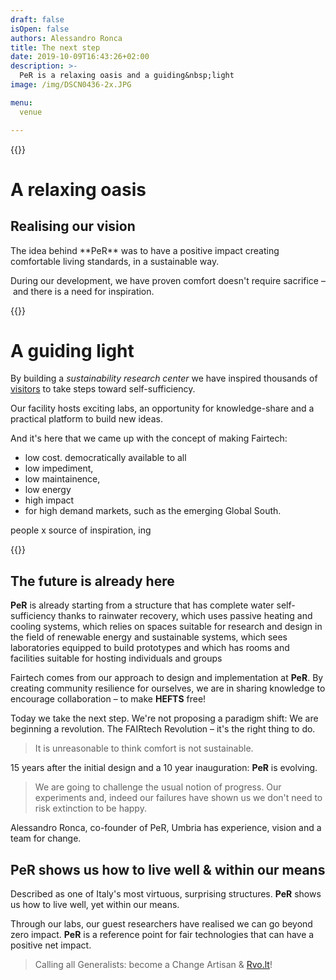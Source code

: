 ```yaml
---
draft: false
isOpen: false
authors: Alessandro Ronca
title: The next step
date: 2019-10-09T16:43:26+02:00
description: >-
  PeR is a relaxing oasis and a guiding&nbsp;light
image: /img/DSCN0436-2x.JPG

menu:
  venue

---
```


{{<flickity src="/img/relaxing-oasis-photo-x2.jpg" title="PeR has a beautiful forest glade with a pool." color="" selectCell="flkty.selectCell( value, isWrapped, isInstant )" >}}

<!--• Was also suggesting to place a side of the PeR ruins in the “The Next step” section, the PeR refurbished to give immediatly the idea of the huge job done in PeR
• somewhere insert a link to PeR english site to connect better the two entities.She was also suggesting to insert the logo of fair tech on the section of “ Fair tech revolution”
• saing that this are the basic pillar that need to be overhaul, we and logical improvement of efficiencies, with a reduction but with no incovenience.Otherwise we mention this area on the Univesity section without explaination of why we are concentrated on this 5 areas, do you not agree?When you’ll be able to make this little adjustment, if is possible, I can send you the translation of the site in italian and if possible copypaste in a Italian version, with a classic button on the english site. Even if the site will remain opening in English.-->
# <!--**PeR**: a-->A relaxing&nbsp;oasis

## Realising our&nbsp;vision

<!--Under development since&nbsp;2000--> The idea behind  **PeR** was to have a positive&nbsp;impact creating comfortable living standards, in a sustainable&nbsp;way.

During our development, we have proven comfort doesn't require&nbsp;sacrifice – and there is a need for&nbsp;inspiration.

{{<flickity src="/img/472803_10150792452772746_2030068506_o-2x.jpg" title="Our off-grid facility on the outskirts of Frattuccia village." color="" selectCell="flkty.selectCell( value, isWrapped, isInstant )" >}}

# <!--**PeR**: a-->A guiding light

By building a _sustainability research&nbsp;center_ we have inspired thousands of [visitors](https://www.facebook.com/PeRIlParcodellaEnergiaRinnovabile/) to take steps toward&nbsp;self-sufficiency.

Our facility hosts exciting labs, an opportunity for knowledge-share and a practical platform to build new&nbsp;ideas<!-- , unrestrained by&nbsp;dogma-->.

And it's here that we came up with the concept of making Fairtech:
- low cost. democratically available to all
- low impediment,
- low maintainence,
- low energy
- high impact
- for high demand markets, such as the emerging Global South.

people x
source of inspiration, ing

{{<flickity src="/img/DSCN0436-2x.JPG" title="Beginning construction, 2000." color="" selectCell="flkty.selectCell( value, isWrapped, isInstant )" >}}


## The future is already&nbsp;here



**PeR** is already starting from a structure that has complete water self-sufficiency thanks to rainwater recovery, which uses passive heating and cooling systems, which relies on spaces suitable for research and design in the field of renewable energy and sustainable systems, which sees laboratories equipped to build prototypes and which has rooms and facilities suitable for hosting individuals and groups





Fairtech comes from our approach to design and implementation at **PeR**. By creating community resilience for ourselves, we are in sharing knowledge to encourage collaboration – to make **HEFTS** free!

<!-- [PeR](https://inspiredlabs.co.uk/per.umbria.it/en/)-->

<!--## Reimagine: Purpose-->
<!-- beat future&nbsp;challenges. -->
<!--Fairtech is a community resilience platform developed by [PeR](https://inspiredlabs.co.uk/per.umbria.it/en/) to share knowledge of self-sufficiency, encourage collaboration and beat future&nbsp;challenges.-->
<!--During PeR's development we have become a source of inspiration, a place to learn, and a relaxing oasis. Our facility hosts exciting labs, an opportunity for knowledge-share and a guiding light.-->




Today we take the next step. We're not proposing a paradigm shift: We are beginning a revolution. The FAIRtech Revolution – it's the right thing to do.

> It is unreasonable to think comfort is not sustainable.

15 years after the initial design and a 10 year inauguration: **PeR** is evolving.

> We are going to challenge the usual notion of progress. Our experiments and, indeed our failures have shown us we don't need to risk extinction to be happy.

<!--IMAGE-->

Alessandro Ronca, co-founder of PeR, Umbria has experience, vision and a team for change.

## **PeR** shows us how to live well & within our means

Described as one of Italy's most virtuous, surprising structures. **PeR** shows us how to live well, yet within our means.

Through our labs, our guest researchers have realised we can go beyond zero impact. **PeR** is a reference point for fair technologies that can have a positive net impact.

> Calling all Generalists: become a Change&nbsp;Artisan&nbsp;&&nbsp;[Rvo.lt](https://twitter.com/fairtechrvolt)!

<!--
> We are calling on Change Artisans to open eyes, open minds and revolt.
-->
